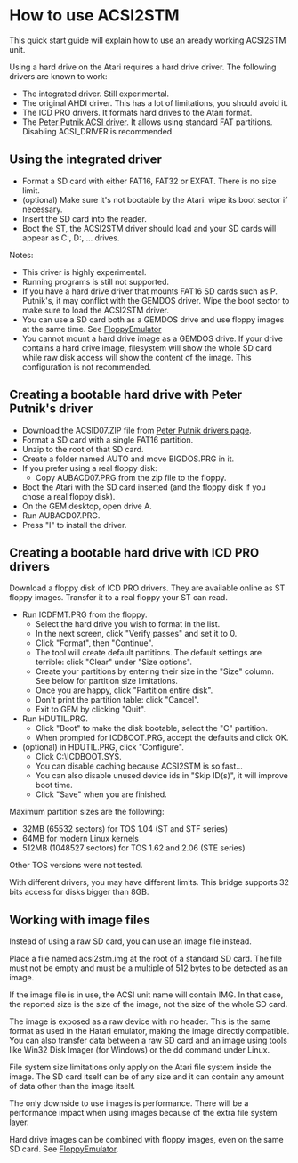 How to use ACSI2STM
===================

This quick start guide will explain how to use an aready working ACSI2STM unit.

Using a hard drive on the Atari requires a hard drive driver. The following drivers are known to work:

 * The integrated driver. Still experimental.
 * The original AHDI driver. This has a lot of limitations, you should avoid it.
 * The ICD PRO drivers. It formats hard drives to the Atari format.
 * The [Peter Putnik ACSI driver](https://atari.8bitchip.info/astams.php). It allows using standard FAT partitions.
   Disabling ACSI_DRIVER is recommended.


Using the integrated driver
---------------------------

 * Format a SD card with either FAT16, FAT32 or EXFAT. There is no size limit.
 * (optional) Make sure it's not bootable by the Atari: wipe its boot sector if necessary.
 * Insert the SD card into the reader.
 * Boot the ST, the ACSI2STM driver should load and your SD cards will appear as C:, D:, ... drives.

Notes:

 * This driver is highly experimental.
 * Running programs is still not supported.
 * If you have a hard drive driver that mounts FAT16 SD cards such as P. Putnik's, it may conflict with the GEMDOS driver. Wipe the
   boot sector to make sure to load the ACSI2STM driver.
 * You can use a SD card both as a GEMDOS drive and use floppy images at the same time. See [FloppyEmulator](FloppyEmulator.md)
 * You cannot mount a hard drive image as a GEMDOS drive. If your drive contains a hard drive image, filesystem will show the whole
   SD card while raw disk access will show the content of the image. This configuration is not recommended.


Creating a bootable hard drive with Peter Putnik's driver
---------------------------------------------------------

 * Download the ACSID07.ZIP file from [Peter Putnik drivers page](https://atari.8bitchip.info/astams.php).
 * Format a SD card with a single FAT16 partition.
 * Unzip to the root of that SD card.
 * Create a folder named AUTO and move BIGDOS.PRG in it.
 * If you prefer using a real floppy disk:
   * Copy AUBACD07.PRG from the zip file to the floppy.
 * Boot the Atari with the SD card inserted (and the floppy disk if you chose a real floppy disk).
 * On the GEM desktop, open drive A.
 * Run AUBACD07.PRG.
 * Press "I" to install the driver.


Creating a bootable hard drive with ICD PRO drivers
---------------------------------------------------

Download a floppy disk of ICD PRO drivers. They are available online as ST floppy images. Transfer it to a real floppy your ST can
read.

 * Run ICDFMT.PRG from the floppy.
   * Select the hard drive you wish to format in the list.
   * In the next screen, click "Verify passes" and set it to 0.
   * Click "Format", then "Continue".
   * The tool will create default partitions. The default settings are terrible: click "Clear" under "Size options".
   * Create your partitions by entering their size in the "Size" column. See below for partition size limitations.
   * Once you are happy, click "Partition entire disk".
   * Don't print the partition table: click "Cancel".
   * Exit to GEM by clicking "Quit".
 * Run HDUTIL.PRG.
   * Click "Boot" to make the disk bootable, select the "C" partition.
   * When prompted for ICDBOOT.PRG, accept the defaults and click OK.
 * (optional) in HDUTIL.PRG, click "Configure".
   * Click C:\ICDBOOT.SYS.
   * You can disable caching because ACSI2STM is so fast...
   * You can also disable unused device ids in "Skip ID(s)", it will improve boot time.
   * Click "Save" when you are finished.

Maximum partition sizes are the following:

 * 32MB (65532 sectors) for TOS 1.04 (ST and STF series)
 * 64MB for modern Linux kernels
 * 512MB (1048527 sectors) for TOS 1.62 and 2.06 (STE series)

Other TOS versions were not tested.

With different drivers, you may have different limits. This bridge supports 32 bits access for disks bigger than 8GB.


Working with image files
------------------------

Instead of using a raw SD card, you can use an image file instead.

Place a file named acsi2stm.img at the root of a standard SD card. The file must not be empty and must be a multiple of 512 bytes
to be detected as an image.

If the image file is in use, the ACSI unit name will contain IMG. In that case, the reported size is the size of the image, not
the size of the whole SD card.

The image is exposed as a raw device with no header. This is the same format as used in the Hatari emulator, making the image
directly compatible. You can also transfer data between a raw SD card and an image using tools like Win32 Disk Imager (for Windows)
or the dd command under Linux.

File system size limitations only apply on the Atari file system inside the image. The SD card itself can be of any size and it can
contain any amount of data other than the image itself.

The only downside to use images is performance. There will be a performance impact when using images because of the extra file
system layer.

Hard drive images can be combined with floppy images, even on the same SD card. See [FloppyEmulator](FloppyEmulator.md).
